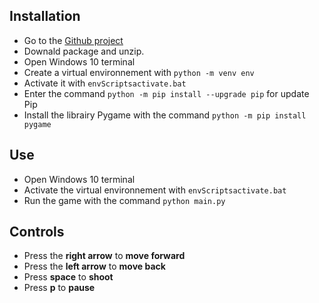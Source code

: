 ## Installation

 * Go to the [Github project](httpsgithub.comJzombi-le-codeurCall-fall-game)
 * Downald package and unzip.
 * Open Windows 10 terminal
 * Create a virtual environnement with ```python -m venv env```
 * Activate it with ```envScriptsactivate.bat```
 *  Enter the command ```python -m pip install --upgrade pip``` for update Pip
 * Install the librairy Pygame with the command ```python -m pip install pygame```

## Use

 * Open Windows 10 terminal
 * Activate the virtual environnement with ```envScriptsactivate.bat```
 * Run the game with the command ```python main.py```

## Controls

 * Press the **right arrow** to **move forward**
 * Press the **left arrow** to **move back**
 * Press **space** to **shoot**
 * Press **p** to **pause**
